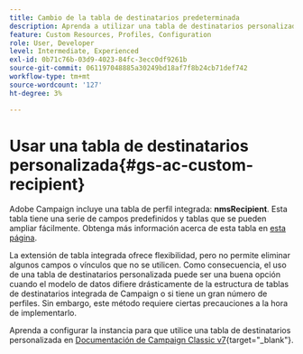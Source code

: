 ```yaml
---
title: Cambio de la tabla de destinatarios predeterminada
description: Aprenda a utilizar una tabla de destinatarios personalizada
feature: Custom Resources, Profiles, Configuration
role: User, Developer
level: Intermediate, Experienced
exl-id: 0b71c76b-03d9-4023-84fc-3ecc0df9261b
source-git-commit: 061197048885a30249bd18af7f8b24cb71def742
workflow-type: tm+mt
source-wordcount: '127'
ht-degree: 3%

---
```


# Usar una tabla de destinatarios personalizada{#gs-ac-custom-recipient}

Adobe Campaign incluye una tabla de perfil integrada: **nmsRecipient**. Esta tabla tiene una serie de campos predefinidos y tablas que se pueden ampliar fácilmente. Obtenga más información acerca de esta tabla en [esta página](datamodel.md#ootb-profiles).

La extensión de tabla integrada ofrece flexibilidad, pero no permite eliminar algunos campos o vínculos que no se utilicen. Como consecuencia, el uso de una tabla de destinatarios personalizada puede ser una buena opción cuando el modelo de datos difiere drásticamente de la estructura de tablas de destinatarios integrada de Campaign o si tiene un gran número de perfiles.  Sin embargo, este método requiere ciertas precauciones a la hora de implementarlo.

Aprenda a configurar la instancia para que utilice una tabla de destinatarios personalizada en [Documentación de Campaign Classic v7](https://experienceleague.adobe.com/docs/campaign-classic/using/configuring-campaign-classic/use-a-custom-recipient-table/about-custom-recipient-table.html){target="_blank"}.